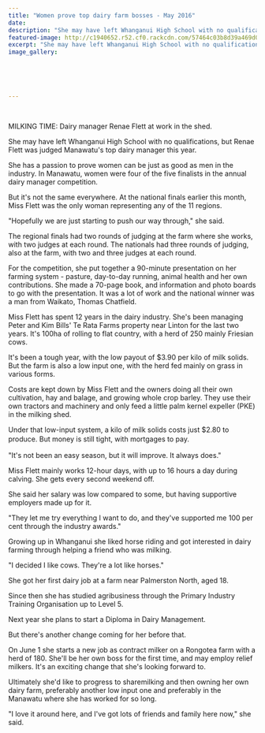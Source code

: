 ```yaml
---
title: "Women prove top dairy farm bosses - May 2016"
date: 
description: "She may have left Whanganui High School with no qualifications, but Renae Flett was judged Manawatu's top dairy manager this year, Wanganui Chronicle article on 26/5/16..."
featured-image: http://c1940652.r52.cf0.rackcdn.com/57464c03b8d39a469d001498/ex-stud-Fenae-Flett-Manawatus-top-dairy-manager-Chron-26.5.16.jpg
excerpt: "She may have left Whanganui High School with no qualifications, but Renae Flett was judged Manawatu's top dairy manager this year, Wanganui Chronicle article on 26/5/16..."
image_gallery:
    
    
    
    
    
---
```


<p><span><br /></span></p>
<p><span>MILKING TIME: Dairy manager Renae Flett at work in the shed.</span></p>
<p>She may have left Whanganui High School with no qualifications, but Renae Flett was judged Manawatu's top dairy manager this year.</p>
<p>She has a passion to prove women can be just as good as men in the industry. In Manawatu, women were four of the five finalists in the annual dairy manager competition.</p>
<p>But it's not the same everywhere. At the national finals earlier this month, Miss Flett was the only woman representing any of the 11 regions.</p>
<p>"Hopefully we are just starting to push our way through," she said.</p>
<p>The regional finals had two rounds of judging at the farm where she works, with two judges at each round. The nationals had three rounds of judging, also at the farm, with two and three judges at each round.</p>
<p>For the competition, she put together a 90-minute presentation on her farming system - pasture, day-to-day running, animal health and her own contributions. She made a 70-page book, and information and photo boards to go with the presentation. It was a lot of work and the national winner was a man from Waikato, Thomas Chatfield.</p>
<p>Miss Flett has spent 12 years in the dairy industry. She's been managing Peter and Kim Bills' Te Rata Farms property near Linton for the last two years. It's 100ha of rolling to flat country, with a herd of 250 mainly Friesian cows.</p>
<p>It's been a tough year, with the low payout of $3.90 per kilo of milk solids. But the farm is also a low input one, with the herd fed mainly on grass in various forms.</p>
<p>Costs are kept down by Miss Flett and the owners doing all their own cultivation, hay and balage, and growing whole crop barley. They use their own tractors and machinery and only feed a little palm kernel expeller (PKE) in the milking shed.</p>
<p>Under that low-input system, a kilo of milk solids costs just $2.80 to produce. But money is still tight, with mortgages to pay.<span style="line-height: 1.5;">&nbsp;</span></p>
<p>"It's not been an easy season, but it will improve. It always does."</p>
<p>Miss Flett mainly works 12-hour days, with up to 16 hours a day during calving. She gets every second weekend off.</p>
<p>She said her salary was low compared to some, but having supportive employers made up for it.</p>
<p>"They let me try everything I want to do, and they've supported me 100 per cent through the industry awards."</p>
<p>Growing up in Whanganui she liked horse riding and got interested in dairy farming through helping a friend who was milking.</p>
<p>"I decided I like cows. They're a lot like horses."</p>
<p>She got her first dairy job at a farm near Palmerston North, aged 18.</p>
<p>Since then she has studied agribusiness through the Primary Industry Training Organisation up to Level 5.</p>
<p>Next year she plans to start a Diploma in Dairy Management.</p>
<p>But there's another change coming for her before that.</p>
<p>On June 1 she starts a new job as contract milker on a Rongotea farm with a herd of 180. She'll be her own boss for the first time, and may employ relief milkers. It's an exciting change that she's looking forward to.</p>
<p>Ultimately she'd like to progress to sharemilking and then owning her own dairy farm, preferably another low input one and preferably in the Manawatu where she has worked for so long.</p>
<p>"I love it around here, and I've got lots of friends and family here now," she said.</p>

